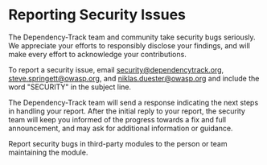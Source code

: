 # Reporting Security Issues

The Dependency-Track team and community take security bugs seriously. We appreciate your efforts to responsibly disclose your findings, and will make every effort to acknowledge your contributions.

To report a security issue, email [security@dependencytrack.org](mailto:security@dependencytrack.org), [steve.springett@owasp.org](mailto:steve.springett@owasp.org), and [niklas.duester@owasp.org](mailto:niklas.duester@owasp.org) and include the word "SECURITY" in the subject line.

The Dependency-Track team will send a response indicating the next steps in handling your report. After the initial reply to your report, the security team will keep you informed of the progress towards a fix and full announcement, and may ask for additional information or guidance.

Report security bugs in third-party modules to the person or team maintaining the module.